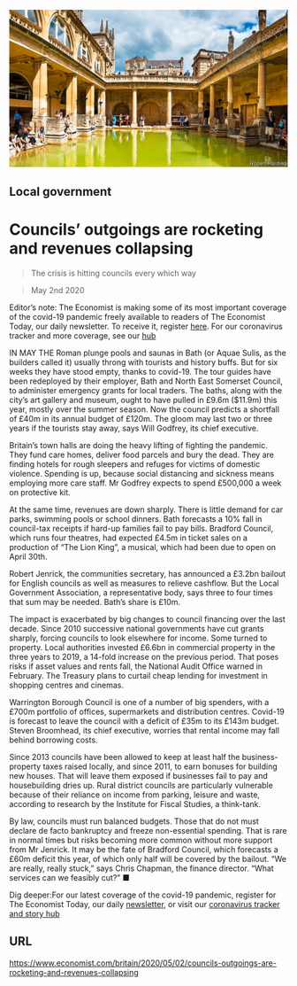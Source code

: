 ![](./images/20200502_BRP005_0.jpg)

## Local government

# Councils’ outgoings are rocketing and revenues collapsing

> The crisis is hitting councils every which way

> May 2nd 2020

Editor’s note: The Economist is making some of its most important coverage of the covid-19 pandemic freely available to readers of The Economist Today, our daily newsletter. To receive it, register [here](https://www.economist.com//newslettersignup). For our coronavirus tracker and more coverage, see our [hub](https://www.economist.com//coronavirus)

IN MAY THE Roman plunge pools and saunas in Bath (or Aquae Sulis, as the builders called it) usually throng with tourists and history buffs. But for six weeks they have stood empty, thanks to covid-19. The tour guides have been redeployed by their employer, Bath and North East Somerset Council, to administer emergency grants for local traders. The baths, along with the city’s art gallery and museum, ought to have pulled in £9.6m ($11.9m) this year, mostly over the summer season. Now the council predicts a shortfall of £40m in its annual budget of £120m. The gloom may last two or three years if the tourists stay away, says Will Godfrey, its chief executive.

Britain’s town halls are doing the heavy lifting of fighting the pandemic. They fund care homes, deliver food parcels and bury the dead. They are finding hotels for rough sleepers and refuges for victims of domestic violence. Spending is up, because social distancing and sickness means employing more care staff. Mr Godfrey expects to spend £500,000 a week on protective kit.

At the same time, revenues are down sharply. There is little demand for car parks, swimming pools or school dinners. Bath forecasts a 10% fall in council-tax receipts if hard-up families fail to pay bills. Bradford Council, which runs four theatres, had expected £4.5m in ticket sales on a production of “The Lion King”, a musical, which had been due to open on April 30th.

Robert Jenrick, the communities secretary, has announced a £3.2bn bailout for English councils as well as measures to relieve cashflow. But the Local Government Association, a representative body, says three to four times that sum may be needed. Bath’s share is £10m.

The impact is exacerbated by big changes to council financing over the last decade. Since 2010 successive national governments have cut grants sharply, forcing councils to look elsewhere for income. Some turned to property. Local authorities invested £6.6bn in commercial property in the three years to 2019, a 14-fold increase on the previous period. That poses risks if asset values and rents fall, the National Audit Office warned in February. The Treasury plans to curtail cheap lending for investment in shopping centres and cinemas.

Warrington Borough Council is one of a number of big spenders, with a £700m portfolio of offices, supermarkets and distribution centres. Covid-19 is forecast to leave the council with a deficit of £35m to its £143m budget. Steven Broomhead, its chief executive, worries that rental income may fall behind borrowing costs.

Since 2013 councils have been allowed to keep at least half the business-property taxes raised locally, and since 2011, to earn bonuses for building new houses. That will leave them exposed if businesses fail to pay and housebuilding dries up. Rural district councils are particularly vulnerable because of their reliance on income from parking, leisure and waste, according to research by the Institute for Fiscal Studies, a think-tank.

By law, councils must run balanced budgets. Those that do not must declare de facto bankruptcy and freeze non-essential spending. That is rare in normal times but risks becoming more common without more support from Mr Jenrick. It may be the fate of Bradford Council, which forecasts a £60m deficit this year, of which only half will be covered by the bailout. “We are really, really stuck,” says Chris Chapman, the finance director. “What services can we feasibly cut?” ■

Dig deeper:For our latest coverage of the covid-19 pandemic, register for The Economist Today, our daily [newsletter](https://www.economist.com//newslettersignup), or visit our [coronavirus tracker and story hub](https://www.economist.com//coronavirus)

## URL

https://www.economist.com/britain/2020/05/02/councils-outgoings-are-rocketing-and-revenues-collapsing
